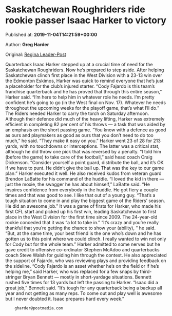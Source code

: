 
# Saskatchewan Roughriders ride rookie passer Isaac Harker to victory

Published at: **2019-11-04T14:21:59+00:00**

Author: **Greg Harder**

Original: [Regina Leader-Post](https://leaderpost.com/sports/football/cfl/saskatchewan-roughriders/saskatchewan-roughriders-ride-rookie-passer-isaac-harker-to-victory)

Quarterback Isaac Harker stepped up at a crucial time of need for the Saskatchewan Roughriders.
Now he’s prepared to step aside.
After helping Saskatchewan clinch first place in the West Division with a 23-13 win over the Edmonton Eskimos, Harker was quick to remind everyone that he’s just a placeholder for the club’s injured starter.
“Cody Fajardo is this team’s franchise quarterback and he has proved that through this entire season,” Harker said. “I’m here to help him in whatever role he needs. I’m pretty confident he’s going to go (in the West final on Nov. 17). Whatever he needs throughout the upcoming weeks for the playoff game, that’s what I’ll do.”
The Riders needed Harker to carry the torch on Saturday afternoon.
Although their defence did much of the heavy lifting, Harker was extremely efficient in completing 82 per cent of his throws — a task that was aided by an emphasis on the short passing game.
“You know with a defence as good as ours and playmakers as good as ours that you don’t need to do too much,” he said. “They make it easy on you.”
Harker went 23 of 28 for 213 yards, with no touchdowns or interceptions. The latter was a critical stat, although he did throw one pick that was reversed by a penalty.
“I told him (before the game) to take care of the football,” said head coach Craig Dickenson. “Consider yourself a point guard, distribute the ball, and it’s OK if we have to punt. He didn’t give the ball up. That was the key to our game plan.”
Harker executed it well. He also received kudos from veteran guard Brendon LaBatte for his command of the huddle.
“I loved the kid in there — just the moxie, the swagger he has about himself,” LaBatte said. “He inspires confidence from everybody in the huddle. He got fiery a couple times and that was good to see. I like that out of a young guy.
“That’s a tough situation to come in and play the biggest game of the Riders’ season. He did an awesome job.”
It was a game of firsts for Harker, who made his first CFL start and picked up his first win, leading Saskatchewan to first place in the West Division for the first time since 2009.
The 24-year-old rookie conceded that it was “a lot to take in.”
“It’s crazy and you’re really thankful that you’re getting the chance to show your (ability), “ he said. “But, at the same time, your best friend is the one who’s down and he has gotten us to this point where we could clinch. I really wanted to win not only for Cody but for the whole team.”
Harker admitted to some nerves but he gave credit to offensive co-ordinator Stephen McAdoo and quarterbacks coach Steve Walsh for guiding him through the contest. He also appreciated the support of Fajardo, who was reviewing plays and providing feedback on the sideline.
“Cody Fajardo is an asset whether he’s on the field or if he’s helping me,” said Harker, who was replaced for a few snaps by third-stringer Bryan Bennett — mostly in short-yardage situations.
Bennett rushed five times for 13 yards but left the passing to Harker.
“Isaac did a great job,” Bennett said. “It’s tough for any quarterback being a backup all year and not getting as many reps. To come out and play well is awesome but I never doubted it. Isaac prepares hard every week.”

        gharder@postmedia.com
      
